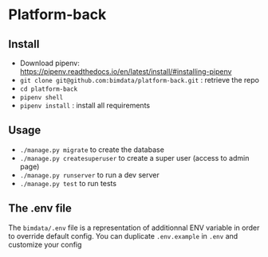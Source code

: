 Platform-back
==========

Install
---------
* Download pipenv: https://pipenv.readthedocs.io/en/latest/install/#installing-pipenv
* `git clone git@github.com:bimdata/platform-back.git` : retrieve the repo
* `cd platform-back`
* `pipenv shell`
* `pipenv install` : install all requirements

Usage
------
* `./manage.py migrate` to create the database
* `./manage.py createsuperuser` to create a super user (access to admin page)
* `./manage.py runserver` to run a dev server
* `./manage.py test` to run tests


## The .env file
The `bimdata/.env` file is a representation of additionnal ENV variable in order to override default config.
You can duplicate `.env.example` in `.env` and customize your config
